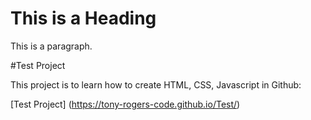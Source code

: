 <!DOCTYPE html>
<html>
<head>
<title>Page Title</title>
</head>
<body>

<h1>This is a Heading</h1>
<p>This is a paragraph.</p>

  #Test Project

This project is to learn how to create HTML, CSS, Javascript in Github:

[Test Project] (https://tony-rogers-code.github.io/Test/)
  
  
  
  
</body>
</html>

